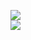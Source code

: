 [![](https://img.shields.io/badge/Made%20With-Github%20Spray-lightgrey.svg?style=for-the-badge&logo=github)](https://github.com/Annihil/github-spray#3534)  
[![](https://i.imgur.com/2DrTn0Z.gif)](https://github.com/Annihil/github-spray)